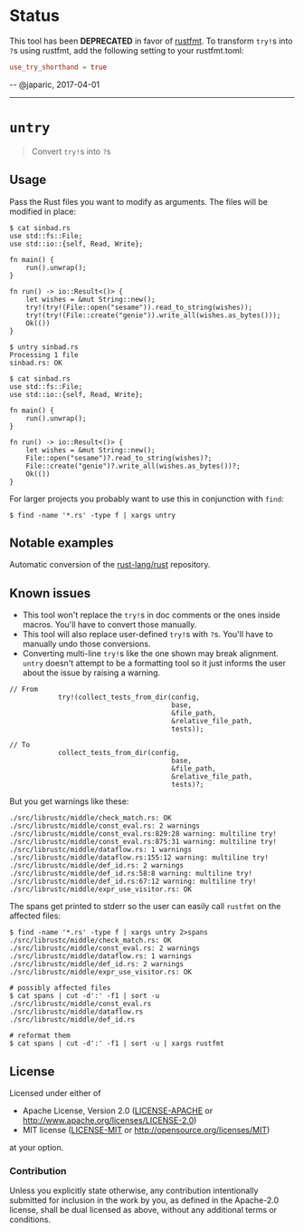 # Status

This tool has been **DEPRECATED** in favor of [rustfmt]. To transform `try!`s
into `?`s using rustfmt, add the following setting to your rustfmt.toml:

``` toml
use_try_shorthand = true
```

[rustfmt]: https://github.com/rust-lang-nursery/rustfmt

-- @japaric, 2017-04-01

---

# `untry`

> Convert `try!`s into `?`s

## Usage

Pass the Rust files you want to modify as arguments. The files will be modified in place:

```
$ cat sinbad.rs
use std::fs::File;
use std::io::{self, Read, Write};

fn main() {
    run().unwrap();
}

fn run() -> io::Result<()> {
    let wishes = &mut String::new();
    try!(try!(File::open("sesame")).read_to_string(wishes));
    try!(try!(File::create("genie")).write_all(wishes.as_bytes()));
    Ok(())
}

$ untry sinbad.rs
Processing 1 file
sinbad.rs: OK

$ cat sinbad.rs
use std::fs::File;
use std::io::{self, Read, Write};

fn main() {
    run().unwrap();
}

fn run() -> io::Result<()> {
    let wishes = &mut String::new();
    File::open("sesame")?.read_to_string(wishes)?;
    File::create("genie")?.write_all(wishes.as_bytes())?;
    Ok(())
}

```

For larger projects you probably want to use this in conjunction with `find`:

```
$ find -name '*.rs' -type f | xargs untry
```

## Notable examples

Automatic conversion of the [rust-lang/rust] repository.

[rust-lang/rust]: https://github.com/rust-lang/rust/pull/32390

## Known issues

- This tool won't replace the `try!`s in doc comments or the ones inside macros. You'll have to
    convert those manually.
- This tool will also replace user-defined `try!`s with `?`s. You'll have to manually undo those
    conversions.
- Converting multi-line `try!`s like the one shown may break alignment. `untry` doesn't attempt to
    be a formatting tool so it just informs the user about the issue by raising a warning.

```
// From
            try!(collect_tests_from_dir(config,
                                        base,
                                        &file_path,
                                        &relative_file_path,
                                        tests));

// To
            collect_tests_from_dir(config,
                                        base,
                                        &file_path,
                                        &relative_file_path,
                                        tests)?;
```

But you get warnings like these:

```
./src/librustc/middle/check_match.rs: OK
./src/librustc/middle/const_eval.rs: 2 warnings
./src/librustc/middle/const_eval.rs:829:28 warning: multiline try!
./src/librustc/middle/const_eval.rs:875:31 warning: multiline try!
./src/librustc/middle/dataflow.rs: 1 warnings
./src/librustc/middle/dataflow.rs:155:12 warning: multiline try!
./src/librustc/middle/def_id.rs: 2 warnings
./src/librustc/middle/def_id.rs:58:8 warning: multiline try!
./src/librustc/middle/def_id.rs:67:12 warning: multiline try!
./src/librustc/middle/expr_use_visitor.rs: OK
```

The spans get printed to stderr so the user can easily call `rustfmt` on the affected files:

```
$ find -name '*.rs' -type f | xargs untry 2>spans
./src/librustc/middle/check_match.rs: OK
./src/librustc/middle/const_eval.rs: 2 warnings
./src/librustc/middle/dataflow.rs: 1 warnings
./src/librustc/middle/def_id.rs: 2 warnings
./src/librustc/middle/expr_use_visitor.rs: OK

# possibly affected files
$ cat spans | cut -d':' -f1 | sort -u
./src/librustc/middle/const_eval.rs
./src/librustc/middle/dataflow.rs
./src/librustc/middle/def_id.rs

# reformat them
$ cat spans | cut -d':' -f1 | sort -u | xargs rustfmt
```

## License

Licensed under either of

- Apache License, Version 2.0 ([LICENSE-APACHE](LICENSE-APACHE) or
  http://www.apache.org/licenses/LICENSE-2.0)
- MIT license ([LICENSE-MIT](LICENSE-MIT) or http://opensource.org/licenses/MIT)

at your option.

### Contribution

Unless you explicitly state otherwise, any contribution intentionally submitted for inclusion in the
work by you, as defined in the Apache-2.0 license, shall be dual licensed as above, without any
additional terms or conditions.
